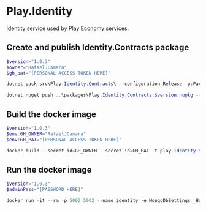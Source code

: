 # Play.Identity
Identity service used by Play Economy services.

## Create and publish Identity.Contracts package
```powershell
$version="1.0.3"
$owner="RafaelJCamara"
$gh_pat="[PERSONAL ACCESS TOKEN HERE]"

dotnet pack src\Play.Identity.Contracts\ --configuration Release -p:PackageVersion=$version -p:RepositoryUrl=https://github.com/$owner/Play.Identity -o ..\packages

dotnet nuget push ..\packages\Play.Identity.Contracts.$version.nupkg --api-key $gh_pat --source "github"
```

## Build the docker image
```powershell
$version="1.0.3"
$env:GH_OWNER="RafaelJCamara"
$env:GH_PAT="[PERSONAL ACCESS TOKEN HERE]"

docker build --secret id=GH_OWNER --secret id=GH_PAT -t play.identity:$version .
```


## Run the docker image
```powershell
$version="1.0.3"
$adminPass="[PASSWORD HERE]"

docker run -it --rm -p 5002:5002 --name identity -e MongoDbSettings__Host=mongo -e RabbitMQSettings__Host=rabbitmq -e IdentitySettings__AdminUserPassWord=$adminPass --network playinfra_default play.identity:$version
```